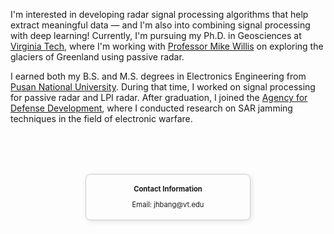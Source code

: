

I'm interested in developing radar signal processing algorithms that help extract meaningful data — and I'm also into combining signal processing with deep learning! Currently, I'm pursuing my Ph.D. in Geosciences at [Virginia Tech](https://www.vt.edu/), where I'm working with [Professor Mike Willis](https://scholar.google.com/citations?hl=en&user=EsBarIgAAAAJ&view_op=list_works&sortby=pubdate) on exploring the glaciers of Greenland using passive radar.

I earned both my B.S. and M.S. degrees in Electronics Engineering from [Pusan National University](https://www.pusan.ac.kr/eng/Main.do). During that time, I worked on signal processing for passive radar and LPI radar. After graduation, I joined the [Agency for Defense Development](https://www.add.re.kr/eps), where I conducted research on SAR jamming techniques in the field of electronic warfare.
<div style="
  border: 1px solid #ccc;
  padding: 5px;
  width: 50%;
  margin: 80px auto 0 auto;
  text-align: center;
  border-radius: 8px;
  box-shadow: 2px 2px 8px rgba(0,0,0,0.1);
">

  <p style="font-size: 0.8em; font-weight: bold; margin-bottom: 10px;">
  Contact Information
  </p>
  <p style="font-size: 0.8em">
  Email: jhbang@vt.edu
  </p>
  <!-- <p>GitHub: <a href="https://github.com/yourusername" target="_blank">github.com/yourusername</a></p>
  <p>LinkedIn: <a href="https://linkedin.com/in/yourusername" target="_blank">linkedin.com/in/yourusername</a></p> -->

</div>